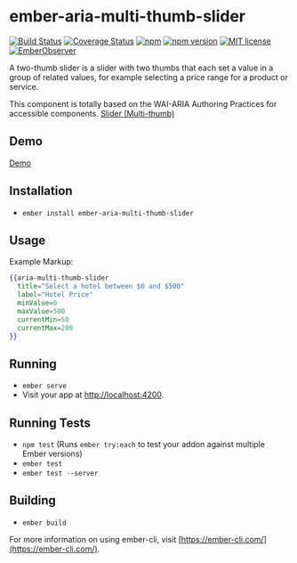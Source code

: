 # ember-aria-multi-thumb-slider

[![Build Status](https://travis-ci.org/rajasegar/ember-aria-multi-thumb-slider.svg?branch=master)](https://travis-ci.org/rajasegar/ember-aria-multi-thumb-slider) 
[![Coverage Status](https://coveralls.io/repos/github/rajasegar/ember-aria-multi-thumb-slider/badge.svg?branch=master)](https://coveralls.io/github/rajasegar/ember-aria-multi-thumb-slider?branch=master)
[![npm](https://img.shields.io/npm/dm/ember-aria-multi-thumb-slider.svg)](https://www.npmjs.com/package/ember-aria-multi-thumb-slider)
[![npm version](http://img.shields.io/npm/v/ember-aria-multi-thumb-slider.svg?style=flat)](https://npmjs.org/package/ember-aria-multi-thumb-slider "View this project on npm")
[![MIT license](http://img.shields.io/badge/license-MIT-brightgreen.svg)](http://opensource.org/licenses/MIT)
[![EmberObserver](http://emberobserver.com/badges/ember-aria-multi-thumb-slider.svg?branch=master)](http://emberobserver.com/addons/ember-aria-multi-thumb-slider)


A two-thumb slider is a slider with two thumbs that each set a value in a group of related values, for example selecting a price range for a product or service. 

This component is totally based on the WAI-ARIA Authoring Practices for accessible components.
[Slider (Multi-thumb)](https://w3c.github.io/aria-practices/#slidertwothumb)

## Demo

[Demo](http://rajasegar.github.io/ember-aria-multi-thumb-slider/)


## Installation

* `ember install ember-aria-multi-thumb-slider`

## Usage
Example Markup:

```hbs
{{aria-multi-thumb-slider
  title="Select a hotel between $0 and $500"
  label="Hotel Price"
  minValue=0
  maxValue=500
  currentMin=50
  currentMax=200
}}
```


## Running

* `ember serve`
* Visit your app at [http://localhost:4200](http://localhost:4200).

## Running Tests

* `npm test` (Runs `ember try:each` to test your addon against multiple Ember versions)
* `ember test`
* `ember test --server`

## Building

* `ember build`

For more information on using ember-cli, visit [https://ember-cli.com/](https://ember-cli.com/).
